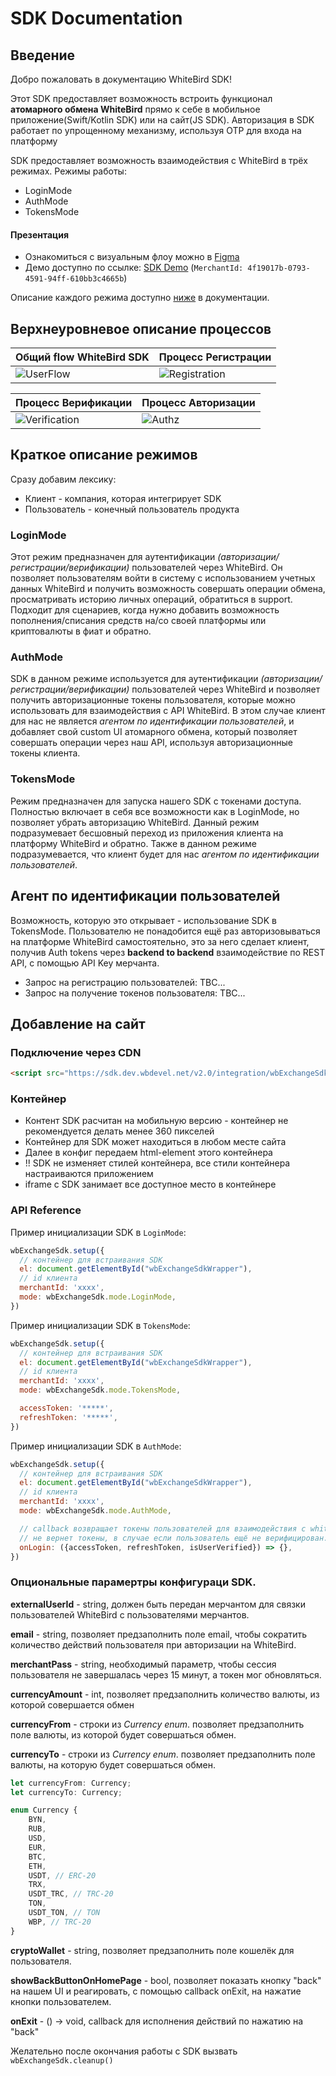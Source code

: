 # SDK Documentation

## Введение
Добро пожаловать в документацию WhiteBird SDK!

Этот SDK предоставляет возможность встроить функционал **атомарного обмена WhiteBird** прямо к себе в мобильное приложение(Swift/Kotlin SDK) или на сайт(JS SDK).
Авторизация в SDK работает по упрощенному механизму, используя OTP для входа на платформу

SDK предоставляет возможность взаимодействия с WhiteBird в трёх режимах. Режимы работы:
- LoginMode
- AuthMode
- TokensMode

#### Презентация
- Ознакомиться c визуальным флоу можно в [Figma](https://www.figma.com/design/QhTl1W0BEncjvGXRu03UiW/SDK-flow?node-id=0-1&p=f)
- Демо доступно по ссылке: [SDK Demo](https://sdk.dev.wbdevel.net/v2.0/assets/sdk-demo/index.html)
(```MerchantId: 4f19017b-0793-4591-94ff-610bb3c4665b```)

Описание каждого режима доступно [ниже](#краткое-описание-режимов) в документации.

## Верхнеуровневое описание процессов

| Общий flow WhiteBird SDK | Процесс Регистрации |
|-|-|
| ![UserFlow](UserFlow.drawio.svg) | ![Registration](Registration.drawio.svg) |

| Процесс Верификации | Процесс Авторизации |
|-|-|
| ![Verification](verification.drawio.svg) | ![Authz](Authorization.drawio.svg) |

## Краткое описание режимов

Сразу добавим лексику:
- Клиент - компания, которая интегрирует SDK
- Пользователь - конечный пользователь продукта

### LoginMode
Этот режим предназначен для аутентификации *(авторизации/регистрации/верификации)* пользователей через WhiteBird. Он позволяет пользователям войти в систему с использованием учетных данных WhiteBird и получить возможность совершать операции обмена, просматривать историю личных операций, обратиться в support. Подходит для сценариев, когда нужно добавить возможность пополнения/списания средств на/со своей платформы или криптовалюты в фиат и обратно.

### AuthMode
SDK в данном режиме используется для аутентификации *(авторизации/регистрации/верификации)* пользователей через WhiteBird и позволяет получить авторизационные токены пользователя, которые можно использовать для взаимодействия с API WhiteBird. В этом случае клиент для нас не является *агентом по идентификации пользователей*, и добавляет свой custom UI атомарного обмена, который позволяет совершать операции через наш API, используя авторизационные токены клиента.

### TokensMode
Режим предназначен для запуска нашего SDK с токенами доступа. Полностью включает в себя все возможности как в LoginMode, но позволяет убрать авторизацию WhiteBird.
Данный режим подразумевает бесшовный переход из приложения клиента на платформу WhiteBird и обратно. Также в данном режиме подразумевается, что клиент будет для нас *агентом по идентификации пользователей*.

## Агент по идентификации пользователей

Возможность, которую это открывает - использование SDK в TokensMode. Пользователю не понадобится ещё раз авторизовываться на платформе WhiteBird самостоятельно, это за него сделает клиент, получив Auth tokens через **backend to backend** взаимодействие по REST API, c помощью API Key мерчанта.

- Запрос на регистрацию пользователей: TBC...
- Запрос на получение токенов пользователя: TBC...

## Добавление на сайт

### Подключение через CDN
```html
<script src="https://sdk.dev.wbdevel.net/v2.0/integration/wbExchangeSdk-v001.js"></script>
```

### Контейнер
- Контент SDK расчитан на мобильную версию - контейнер не рекомендуется делать менее 360 пикселей
- Контейнер для SDK может находиться в любом месте сайта
- Далее в конфиг передаем html-element этого контейнера
- !! SDK не изменяет стилей контейнера, все стили контейнера настраиваются приложением
- iframe с SDK занимает все доступное место в контейнере

### API Reference
Пример инициализации SDK в ```LoginMode```:
```javascript
wbExchangeSdk.setup({
  // контейнер для встраивания SDK
  el: document.getElementById("wbExchangeSdkWrapper"),
  // id клиента
  merchantId: 'xxxx',
  mode: wbExchangeSdk.mode.LoginMode,
})
```

Пример инициализации SDK в ```TokensMode```:
```javascript
wbExchangeSdk.setup({
  // контейнер для встраивания SDK
  el: document.getElementById("wbExchangeSdkWrapper"),
  // id клиента
  merchantId: 'xxxx',
  mode: wbExchangeSdk.mode.TokensMode,

  accessToken: '*****',
  refreshToken: '*****',
})
```

Пример инициализации SDK в ```AuthMode```:
```javascript
wbExchangeSdk.setup({
  // контейнер для встраивания SDK
  el: document.getElementById("wbExchangeSdkWrapper"),
  // id клиента
  merchantId: 'xxxx',
  mode: wbExchangeSdk.mode.AuthMode,

  // callback возвращает токены пользователей для взаимодействия с whitebird через API
  // не вернет токены, в случае если пользователь ещё не верифицирован.
  onLogin: ({accessToken, refreshToken, isUserVerified}) => {},
})
```

### Опциональные парамертры конфигураци SDK.

**externalUserId** - string, должен быть передан мерчантом для связки пользователей WhiteBird с пользователями мерчантов.

**email** - string, позволяет предзаполнить поле email, чтобы сократить количество действий пользователя при авторизации на WhiteBird.

**merchantPass** - string, необходимый параметр, чтобы сессия пользователя не завершалась через 15 минут, а токен мог обновляться.

**currencyAmount** - int, позволяет предзаполнить количество валюты, из которой совершается обмен

**currencyFrom** - строки из _Currency enum_. позволяет предзаполнить поле валюты, из которой будет совершаться обмен.

**currencyTo** - строки из _Currency enum_. позволяет предзаполнить поле валюты, на которую будет совершаться обмен.
```typescript
let currencyFrom: Currency;
let currencyTo: Currency;

enum Currency {
    BYN,
    RUB,
    USD,
    EUR,
    BTC,
    ETH,
    USDT, // ERC-20
    TRX,
    USDT_TRC, // TRC-20
    TON,
    USDT_TON, // TON
    WBP, // TRC-20
}
```
**cryptoWallet** - string, позволяет предзаполнить поле кошелёк для пользователя.

**showBackButtonOnHomePage** - bool, позволяет показать кнопку "back" на нашем UI и реагировать, с помощью callback onExit, на нажатие кнопки пользователем.

**onExit** - () -> void, callback для исполнения действий по нажатию на "back"


Желательно после окончания работы с SDK вызвать ```wbExchangeSdk.cleanup()``` 


